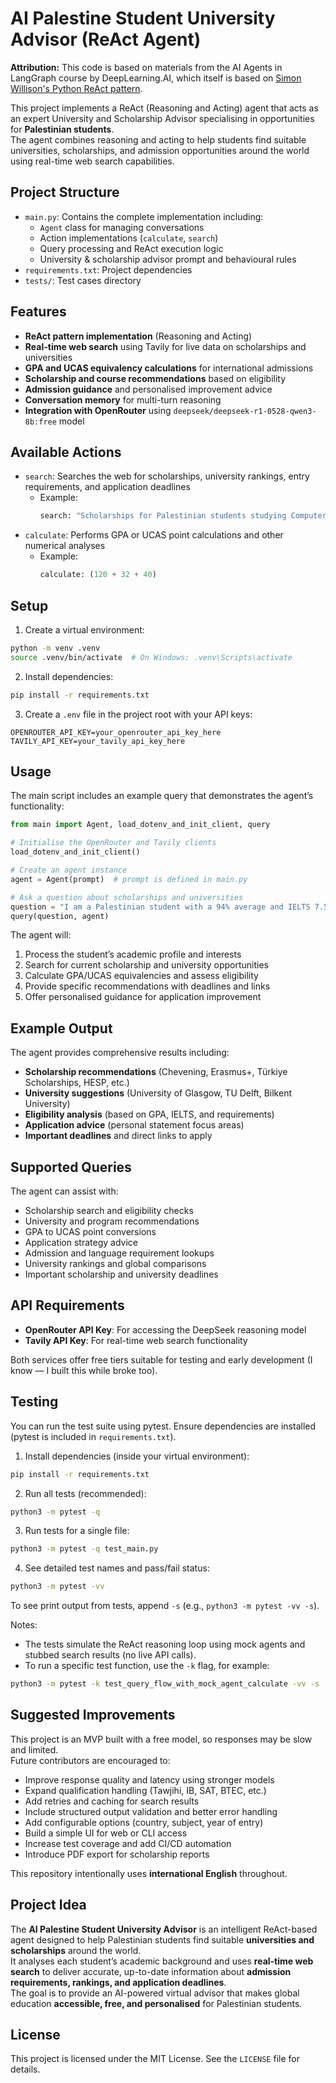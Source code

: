 # AI Palestine Student University Advisor (ReAct Agent)

**Attribution:**
This code is based on materials from the AI Agents in LangGraph course by DeepLearning.AI, 
which itself is based on [Simon Willison's Python ReAct pattern](https://til.simonwillison.net/llms/python-react-pattern).

This project implements a ReAct (Reasoning and Acting) agent that acts as an expert University and Scholarship Advisor 
specialising in opportunities for **Palestinian students**.  
The agent combines reasoning and acting to help students find suitable universities, scholarships, and admission opportunities 
around the world using real-time web search capabilities.

## Project Structure
- `main.py`: Contains the complete implementation including:
  - `Agent` class for managing conversations
  - Action implementations (`calculate`, `search`)
  - Query processing and ReAct execution logic
  - University & scholarship advisor prompt and behavioural rules
- `requirements.txt`: Project dependencies
- `tests/`: Test cases directory

## Features
- **ReAct pattern implementation** (Reasoning and Acting)
- **Real-time web search** using Tavily for live data on scholarships and universities
- **GPA and UCAS equivalency calculations** for international admissions
- **Scholarship and course recommendations** based on eligibility
- **Admission guidance** and personalised improvement advice
- **Conversation memory** for multi-turn reasoning
- **Integration with OpenRouter** using `deepseek/deepseek-r1-0528-qwen3-8b:free` model

## Available Actions
- `search`: Searches the web for scholarships, university rankings, entry requirements, and application deadlines  
  - Example:  
    ```python
    search: "Scholarships for Palestinian students studying Computer Science in Europe 2026"
    ```
- `calculate`: Performs GPA or UCAS point calculations and other numerical analyses  
  - Example:  
    ```python
    calculate: (120 + 32 + 40)
    ```

## Setup
1. Create a virtual environment:
```bash
python -m venv .venv
source .venv/bin/activate  # On Windows: .venv\Scripts\activate
```

2. Install dependencies:
```bash
pip install -r requirements.txt
```

3. Create a `.env` file in the project root with your API keys:
```
OPENROUTER_API_KEY=your_openrouter_api_key_here
TAVILY_API_KEY=your_tavily_api_key_here
```

## Usage
The main script includes an example query that demonstrates the agent’s functionality:

```python
from main import Agent, load_dotenv_and_init_client, query

# Initialise the OpenRouter and Tavily clients
load_dotenv_and_init_client()

# Create an agent instance
agent = Agent(prompt)  # prompt is defined in main.py

# Ask a question about scholarships and universities
question = "I am a Palestinian student with a 94% average and IELTS 7.5. What Computer Science scholarships and universities can I apply to in the UK or Europe?"
query(question, agent)
```

The agent will:
1. Process the student’s academic profile and interests  
2. Search for current scholarship and university opportunities  
3. Calculate GPA/UCAS equivalencies and assess eligibility  
4. Provide specific recommendations with deadlines and links  
5. Offer personalised guidance for application improvement  

## Example Output
The agent provides comprehensive results including:
- **Scholarship recommendations** (Chevening, Erasmus+, Türkiye Scholarships, HESP, etc.)
- **University suggestions** (University of Glasgow, TU Delft, Bilkent University)
- **Eligibility analysis** (based on GPA, IELTS, and requirements)
- **Application advice** (personal statement focus areas)
- **Important deadlines** and direct links to apply

## Supported Queries
The agent can assist with:
- Scholarship search and eligibility checks
- University and program recommendations
- GPA to UCAS point conversions
- Application strategy advice
- Admission and language requirement lookups
- University rankings and global comparisons
- Important scholarship and university deadlines

## API Requirements
- **OpenRouter API Key**: For accessing the DeepSeek reasoning model  
- **Tavily API Key**: For real-time web search functionality  

Both services offer free tiers suitable for testing and early development (I know — I built this while broke too).

## Testing

You can run the test suite using pytest. Ensure dependencies are installed (pytest is included in `requirements.txt`).

1. Install dependencies (inside your virtual environment):
```bash
pip install -r requirements.txt
```

2. Run all tests (recommended):
```bash
python3 -m pytest -q
```

3. Run tests for a single file:
```bash
python3 -m pytest -q test_main.py
```

4. See detailed test names and pass/fail status:
```bash
python3 -m pytest -vv
```

To see print output from tests, append `-s` (e.g., `python3 -m pytest -vv -s`).

Notes:
- The tests simulate the ReAct reasoning loop using mock agents and stubbed search results (no live API calls).
- To run a specific test function, use the `-k` flag, for example:
```bash
python3 -m pytest -k test_query_flow_with_mock_agent_calculate -vv -s
```

## Suggested Improvements

This project is an MVP built with a free model, so responses may be slow and limited.  
Future contributors are encouraged to:
- Improve response quality and latency using stronger models
- Expand qualification handling (Tawjihi, IB, SAT, BTEC, etc.)
- Add retries and caching for search results
- Include structured output validation and better error handling
- Add configurable options (country, subject, year of entry)
- Build a simple UI for web or CLI access
- Increase test coverage and add CI/CD automation
- Introduce PDF export for scholarship reports

This repository intentionally uses **international English** throughout.

## Project Idea
The **AI Palestine Student University Advisor** is an intelligent ReAct-based agent designed to help Palestinian students find suitable **universities and scholarships** around the world.  
It analyses each student’s academic background and uses **real-time web search** to deliver accurate, up-to-date information about **admission requirements, rankings, and application deadlines**.  
The goal is to provide an AI-powered virtual advisor that makes global education **accessible, free, and personalised** for Palestinian students.

## License
This project is licensed under the MIT License. See the `LICENSE` file for details.
```

